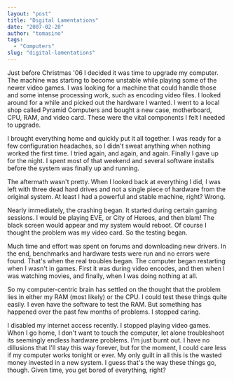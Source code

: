 ```yaml
---
layout: "post"
title: "Digital Lamentations"
date: "2007-02-20"
author: "tomasino"
tags:
  - "Computers"
slug: "digital-lamentations"
---
```


Just before Christmas '06 I decided it was time to upgrade my computer.
The machine was starting to become unstable while playing some of the
newer video games. I was looking for a machine that could handle those
and some intense processing work, such as encoding video files. I looked
around for a while and picked out the hardware I wanted. I went to a
local shop called Pyramid Computers and bought a new case, motherboard,
CPU, RAM, and video card. These were the vital components I felt I
needed to upgrade.

I brought everything home and quickly put it all together. I was ready
for a few configuration headaches, so I didn't sweat anything when
nothing worked the first time. I tried again, and again, and again.
Finally I gave up for the night. I spent most of that weekend and
several software installs before the system was finally up and running.

The aftermath wasn't pretty. When I looked back at everything I did, I
was left with three dead hard drives and not a single piece of hardware
from the original system. At least I had a powerful and stable machine,
right? Wrong.

Nearly immediately, the crashing began. It started during certain gaming
sessions. I would be playing EVE, or City of Heroes, and then blam! The
black screen would appear and my system would reboot. Of course I
thought the problem was my video card. So the testing began.

Much time and effort was spent on forums and downloading new drivers. In
the end, benchmarks and hardware tests were run and no errors were
found. That's when the real troubles began. The computer began
restarting when I wasn't in games. First it was during video encodes,
and then when I was watching movies, and finally, when I was doing
nothing at all.

So my computer-centric brain has settled on the thought that the problem
lies in either my RAM (most likely) or the CPU. I could test these
things quite easily. I even have the software to test the RAM. But
something has happened over the past few months of problems. I stopped
caring.

I disabled my internet access recently. I stopped playing video games.
When I go home, I don't want to touch the computer, let alone
troubleshoot its seemingly endless hardware problems. I'm just burnt
out. I have no dillusions that I'll stay this way forever, but for the
moment, I could care less if my computer works tonight or ever. My only
guilt in all this is the wasted money invested in a new system. I guess
that's the way these things go, though. Given time, you get bored of
everything, right?
